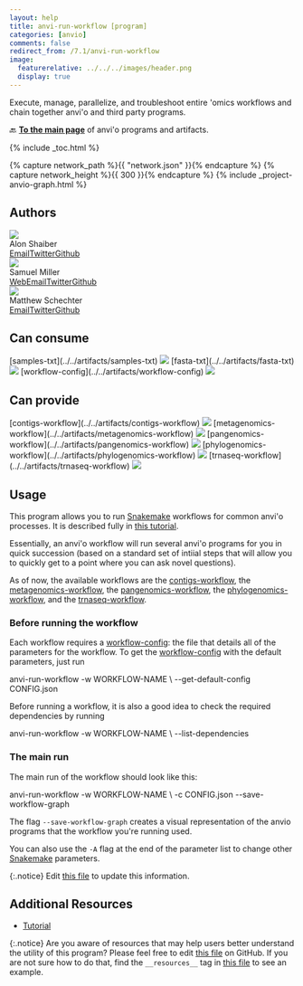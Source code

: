 ```yaml
---
layout: help
title: anvi-run-workflow [program]
categories: [anvio]
comments: false
redirect_from: /7.1/anvi-run-workflow
image:
  featurerelative: ../../../images/header.png
  display: true
---
```


Execute, manage, parallelize, and troubleshoot entire &#x27;omics workflows and chain together anvi&#x27;o and third party programs.

🔙 **[To the main page](../../)** of anvi'o programs and artifacts.


{% include _toc.html %}
<div id="svg" class="subnetwork"></div>
{% capture network_path %}{{ "network.json" }}{% endcapture %}
{% capture network_height %}{{ 300 }}{% endcapture %}
{% include _project-anvio-graph.html %}


## Authors

<div class="anvio-person"><div class="anvio-person-info"><div class="anvio-person-photo"><img class="anvio-person-photo-img" src="../../images/authors/ShaiberAlon.jpg" /></div><div class="anvio-person-info-box"><span class="anvio-person-name">Alon Shaiber</span><div class="anvio-person-social-box"><a href="mailto:alon.shaiber@gmail.com" class="person-social" target="_blank"><i class="fa fa-fw fa-envelope-square"></i>Email</a><a href="http://twitter.com/alon_shaiber" class="person-social" target="_blank"><i class="fa fa-fw fa-twitter-square"></i>Twitter</a><a href="http://github.com/ShaiberAlon" class="person-social" target="_blank"><i class="fa fa-fw fa-github"></i>Github</a></div></div></div></div>

<div class="anvio-person"><div class="anvio-person-info"><div class="anvio-person-photo"><img class="anvio-person-photo-img" src="../../images/authors/semiller10.jpg" /></div><div class="anvio-person-info-box"><span class="anvio-person-name">Samuel Miller</span><div class="anvio-person-social-box"><a href="https://semiller10.github.io" class="person-social" target="_blank"><i class="fa fa-fw fa-home"></i>Web</a><a href="mailto:samuelmiller@uchicago.edu" class="person-social" target="_blank"><i class="fa fa-fw fa-envelope-square"></i>Email</a><a href="http://twitter.com/smiller_science" class="person-social" target="_blank"><i class="fa fa-fw fa-twitter-square"></i>Twitter</a><a href="http://github.com/semiller10" class="person-social" target="_blank"><i class="fa fa-fw fa-github"></i>Github</a></div></div></div></div>

<div class="anvio-person"><div class="anvio-person-info"><div class="anvio-person-photo"><img class="anvio-person-photo-img" src="../../images/authors/mschecht.jpg" /></div><div class="anvio-person-info-box"><span class="anvio-person-name">Matthew Schechter</span><div class="anvio-person-social-box"><a href="mailto:mschechter@uchicago.edu" class="person-social" target="_blank"><i class="fa fa-fw fa-envelope-square"></i>Email</a><a href="http://twitter.com/mschecht_bio" class="person-social" target="_blank"><i class="fa fa-fw fa-twitter-square"></i>Twitter</a><a href="http://github.com/mschecht" class="person-social" target="_blank"><i class="fa fa-fw fa-github"></i>Github</a></div></div></div></div>



## Can consume


<p style="text-align: left" markdown="1"><span class="artifact-r">[samples-txt](../../artifacts/samples-txt) <img src="../../images/icons/TXT.png" class="artifact-icon-mini" /></span> <span class="artifact-r">[fasta-txt](../../artifacts/fasta-txt) <img src="../../images/icons/TXT.png" class="artifact-icon-mini" /></span> <span class="artifact-r">[workflow-config](../../artifacts/workflow-config) <img src="../../images/icons/JSON.png" class="artifact-icon-mini" /></span></p>


## Can provide


<p style="text-align: left" markdown="1"><span class="artifact-p">[contigs-workflow](../../artifacts/contigs-workflow) <img src="../../images/icons/WORKFLOW.png" class="artifact-icon-mini" /></span> <span class="artifact-p">[metagenomics-workflow](../../artifacts/metagenomics-workflow) <img src="../../images/icons/WORKFLOW.png" class="artifact-icon-mini" /></span> <span class="artifact-p">[pangenomics-workflow](../../artifacts/pangenomics-workflow) <img src="../../images/icons/WORKFLOW.png" class="artifact-icon-mini" /></span> <span class="artifact-p">[phylogenomics-workflow](../../artifacts/phylogenomics-workflow) <img src="../../images/icons/WORKFLOW.png" class="artifact-icon-mini" /></span> <span class="artifact-p">[trnaseq-workflow](../../artifacts/trnaseq-workflow) <img src="../../images/icons/WORKFLOW.png" class="artifact-icon-mini" /></span></p>


## Usage


This program allows you to run [Snakemake](https://snakemake.readthedocs.io/en/stable/) workflows for common anvi'o processes. It is described fully in [this tutorial](https://merenlab.org/2018/07/09/anvio-snakemake-workflows/#contigs-workflow). 

Essentially, an anvi'o workflow will run several anvi'o programs for you in quick succession (based on a standard set of intiial steps that will allow you to quickly get to a point where you can ask novel questions). 

As of now, the available workflows are the <span class="artifact-n">[contigs-workflow](/help/7.1/artifacts/contigs-workflow)</span>, the <span class="artifact-n">[metagenomics-workflow](/help/7.1/artifacts/metagenomics-workflow)</span>, the <span class="artifact-n">[pangenomics-workflow](/help/7.1/artifacts/pangenomics-workflow)</span>, the <span class="artifact-n">[phylogenomics-workflow](/help/7.1/artifacts/phylogenomics-workflow)</span>, and the <span class="artifact-n">[trnaseq-workflow](/help/7.1/artifacts/trnaseq-workflow)</span>. 

### Before running the workflow

Each workflow requires a <span class="artifact-n">[workflow-config](/help/7.1/artifacts/workflow-config)</span>: the file that details all of the parameters for the workflow. To get the <span class="artifact-n">[workflow-config](/help/7.1/artifacts/workflow-config)</span> with the default parameters, just run 

<div class="codeblock" markdown="1">
anvi&#45;run&#45;workflow &#45;w WORKFLOW&#45;NAME \
                  &#45;&#45;get&#45;default&#45;config CONFIG.json
</div>

Before running a workflow, it is also a good idea to check the required dependencies by running 

<div class="codeblock" markdown="1">
anvi&#45;run&#45;workflow &#45;w WORKFLOW&#45;NAME \
                  &#45;&#45;list&#45;dependencies
</div>

### The main run 

The main run of the workflow should look like this: 

<div class="codeblock" markdown="1">
anvi&#45;run&#45;workflow &#45;w WORKFLOW&#45;NAME \
                  &#45;c CONFIG.json
                  &#45;&#45;save&#45;workflow&#45;graph
</div>

The flag `--save-workflow-graph` creates a visual representation of the anvio programs that the workflow you're running used. 

You can also use the `-A` flag at the end of the parameter list to change other [Snakemake](https://snakemake.readthedocs.io/en/stable/) parameters. 


{:.notice}
Edit [this file](https://github.com/merenlab/anvio/tree/master/anvio/docs/programs/anvi-run-workflow.md) to update this information.


## Additional Resources


* [Tutorial](http://merenlab.org/2018/07/09/anvio-snakemake-workflows/)


{:.notice}
Are you aware of resources that may help users better understand the utility of this program? Please feel free to edit [this file](https://github.com/merenlab/anvio/tree/master/bin/anvi-run-workflow) on GitHub. If you are not sure how to do that, find the `__resources__` tag in [this file](https://github.com/merenlab/anvio/blob/master/bin/anvi-interactive) to see an example.

